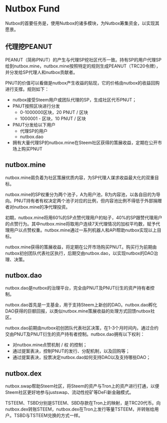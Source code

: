 # Nutbox Fund

Nutbox的首要任务是，使用Nutbox的诸多模块，为Nutbox筹集资金，以实现其愿景。

## 代理挖PEANUT

PEANUT（简称PNUT）的产生与代理SP挖社区代币一致。持有SP的用户代理SP给到nutbox.mine，nutbox.mine按照特定的规则生成PEANUT（TRC20令牌），并分发给SP代理人和nutbox贡献者。

PNUT的价值可以看做是nutbox产生收益的贴现，它的价格由nutbox的收益回购进行支撑。规则如下：

* nutbox接受Steem用户或团队代理的SP，生成社区代币PNUT；
* PNUT按照区块进行分发
    * 0-1000000区块，20 PNUT / 区块
    * 1000001 - 区块，10 PNUT / 区块    
* PNUT分发给以下用户
    * 代理SP的用户
    * nutbox.dao
* 拥有大量代理SP的nutbox.mine在Steem社区获得的策展收益，定期在公开市场上购买PNUT

## nutbox.mine

nutbox.mine肩负着为社区策展优质内容，为SP代理人谋求收益最大化的双重目标。

nutbox.mine的SP权重分为两个池子，A为用户池，B为内容池，以各自目的为导向。PNUT持有者有权决定两个池子对应的比例，但内容池比例不得低于外部捐赠者对nutbox.mine的净代理投资。

初期，nutbox.mine将用60%的SP点赞代理用户的帖子，40%的SP跟赞代理用户的点赞行为。其中nutbox.mine将取用户连续7天代理情况的加权平均数，赋予代理用户以点赞权重。nutbox.mine通过一系列机器人和API帮助nutbox实现以上目标。

nutbox.mine获得的策展收益，将定期在公开市场购买PNUT。购买行为前期由nutbox初创团队代表社区执行，后期交由nutbox.dao，以实现nutbox的DAO治理、决策。

## nutbox.dao

nutbox.dao是nutbox的治理平台，完全由PNUT及PNUT衍生的资产持有者控制。

nutbox.dao首先是一支基金，用于支持Steem上新创的DAO。nutbox.dao孵化DAO获得的巨额回报，以类似nutbox.mine策展收益的处理方式回馈nutbox社区。

nutbox.dao前期由nutbox初创团队代表社区决策，在1-3个月时间内，通过合约交由PNUT及PNUT衍生的资产持有者控制。nutbox.dao拥有以下权利：

* 对nutbox.mine点赞机制 / 权 的控制；
* 通过提案表决，控制PNUT的发行、分配机制，以及回购等；
* 通过提案表决，投票决定nutbox.dao如何支持DAO以及支持哪些DAO；

## nutbox.dex

nutbox.swap帮助Steem社区，将Steem的资产与Tron上的资产进行打通，以便Steem社区更好地参与justswap、流动性挖矿等DeFi新金融模式。

TSTEEM、TSBD分别是STEEM、SBD存款在Tron上的映射，是TRC20代币。向nutbox.dex转账STEEM，nutbox.dex在Tron上发行等量TSTEEM，并转账给用户。TSBD与TSTEEM兑换的方式一样。

